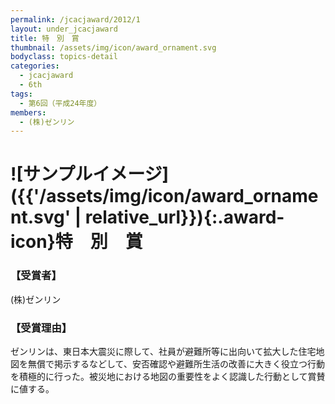```yaml
---
permalink: /jcacjaward/2012/1
layout: under_jcacjaward
title: 特　別　賞
thumbnail: /assets/img/icon/award_ornament.svg
bodyclass: topics-detail
categories:
  - jcacjaward
  - 6th
tags:
  - 第6回（平成24年度）
members:
  - (株)ゼンリン
---
```


# ![サンプルイメージ]({{'/assets/img/icon/award_ornament.svg' | relative_url}}){:.award-icon}特　別　賞

### 【受賞者】

(株)ゼンリン

### 【受賞理由】

ゼンリンは、東日本大震災に際して、社員が避難所等に出向いて拡大した住宅地図を無償で掲示するなどして、安否確認や避難所生活の改善に大きく役立つ行動を積極的に行った。被災地における地図の重要性をよく認識した行動として賞賛に値する。
